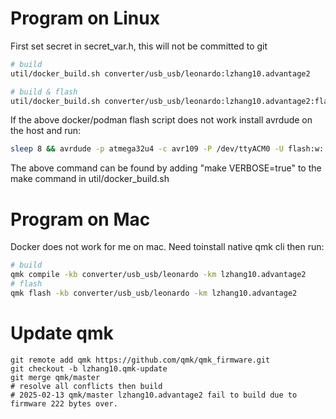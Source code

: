 # Program on Linux

First set secret in secret_var.h, this will not be committed to git
```sh
# build
util/docker_build.sh converter/usb_usb/leonardo:lzhang10.advantage2

# build & flash
util/docker_build.sh converter/usb_usb/leonardo:lzhang10.advantage2:flash
```

If the above docker/podman flash script does not work install avrdude on the host and run:
```sh
sleep 8 && avrdude -p atmega32u4 -c avr109 -P /dev/ttyACM0 -U flash:w:.build/converter_usb_usb_leonardo_lzhang10.advantage2.hex
```

The above command can be found by adding "make VERBOSE=true" to the make command in util/docker_build.sh

# Program on Mac

Docker does not work for me on mac. Need toinstall native qmk cli then run:

```sh
# build
qmk compile -kb converter/usb_usb/leonardo -km lzhang10.advantage2
# flash
qmk flash -kb converter/usb_usb/leonardo -km lzhang10.advantage2
```


# Update qmk

```
git remote add qmk https://github.com/qmk/qmk_firmware.git
git checkout -b lzhang10.qmk-update
git merge qmk/master
# resolve all conflicts then build
# 2025-02-13 qmk/master lzhang10.advantage2 fail to build due to firmware 222 bytes over.
```
